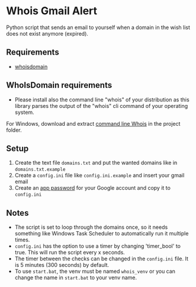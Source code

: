 # **Whois Gmail Alert**

Python script that sends an email to yourself when a domain in the wish list does not exist anymore (expired).

## Requirements
* [whoisdomain](https://pypi.org/project/whoisdomain/)

## WhoIsDomain requirements
* Please install also the command line "whois" of your distribution as this library parses the output of the "whois" cli command of your operating system.

For Windows, download and extract [command line Whois](https://learn.microsoft.com/en-us/sysinternals/downloads/whois) in the project folder.

## Setup
1. Create the text file `domains.txt` and put the wanted domains like in `domains.txt.example`
2. Create a `config.ini` file like `config.ini.example` and insert your gmail email
3. Create an [app password](https://support.google.com/accounts/answer/185833?hl=en) for your Google account and copy it to `config.ini`

## Notes
* The script is set to loop through the domains once, so it needs something like Windows Task Scheduler to automatically run it multiple times.
* `config.ini` has the option to use a timer by changing 'timer_bool' to true. This will run the script every x seconds.
* The timer between the checks can be changed in the `config.ini` file. It is 5 minutes (300 seconds) by default.
* To use `start.bat`, the venv must be named `whois_venv` or you can change the name in `start.bat` to your venv name.